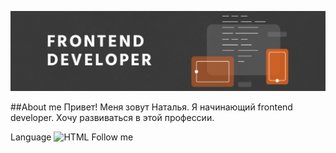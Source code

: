 ![Header](https://github.com/Swayka/swayka/blob/main/assets/html_image3-1024x538.png)

##About me
Привет! Меня зовут Наталья.
Я начинающий frontend developer.
Хочу развиваться в этой профессии.

Language
![HTML](https://img.shields.io/badge/-HTML-090909?style=for-the-badge&logo=html&logoColor=47C5FB)
Follow me